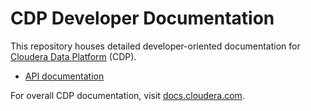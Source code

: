 # CDP Developer Documentation

This repository houses detailed developer-oriented documentation for
[Cloudera Data Platform](https://www.cloudera.com/products/cloudera-data-platform.html)
(CDP).

* [API documentation](./api-docs)

For overall CDP documentation, visit [docs.cloudera.com](https://docs.cloudera.com/).
